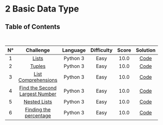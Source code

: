 2 Basic Data Type
==================
## Table of Contents
</br>

| N° 	|                                                                              Challenge                                                                              	| Language 	| Difficulty 	| Score 	|                                                                      Solution                                                                     	|
|:--:	|:-------------------------------------------------------------------------------------------------------------------------------------------------------------------:	|:--------:	|:----------:	|:-----:	|:-------------------------------------------------------------------------------------------------------------------------------------------------:	|
| 1  	| [Lists](https://github.com/giovannicadiz/Hackerrank/tree/master/Python/2%20Basic%20Data%20Type/1%20Lists)                                                           	| Python 3 	| Easy       	| 10.0  	| [Code](https://github.com/giovannicadiz/Hackerrank/blob/master/Python/2%20Basic%20Data%20Type/1%20Lists/main.py)                                  	|
| 2  	| [Tuples](https://github.com/giovannicadiz/Hackerrank/tree/master/Python/2%20Basic%20Data%20Type/2%20Tuples)                                                         	| Python 3 	| Easy       	| 10.0  	| [Code](https://github.com/giovannicadiz/Hackerrank/blob/master/Python/2%20Basic%20Data%20Type/2%20Tuples/main.py)                                 	|
| 3  	| [List Comprehensions](https://github.com/giovannicadiz/Hackerrank/tree/master/Python/2%20Basic%20Data%20Type/3%20List%20Comprehensions)                             	| Python 3 	| Easy       	| 10.0  	| [Code](https://github.com/giovannicadiz/Hackerrank/blob/master/Python/2%20Basic%20Data%20Type/3%20List%20Comprehensions/main.py)                  	|
| 4  	| [Find the Second Largest Number](https://github.com/giovannicadiz/Hackerrank/tree/master/Python/2%20Basic%20Data%20Type/4%20Find%20the%20Second%20Largest%20Number) 	| Python 3 	| Easy       	| 10.0  	| [Code](https://github.com/giovannicadiz/Hackerrank/blob/master/Python/2%20Basic%20Data%20Type/4%20Find%20the%20Second%20Largest%20Number/main.py) 	|
| 5  	| [Nested Lists](https://github.com/giovannicadiz/Hackerrank/tree/master/Python/2%20Basic%20Data%20Type/5%20Nested%20Lists)                                           	| Python 3 	| Easy       	| 10.0  	| [Code](https://github.com/giovannicadiz/Hackerrank/blob/master/Python/2%20Basic%20Data%20Type/5%20Nested%20Lists/main.py)                         	|
| 6  	| [Finding the percentage](https://github.com/giovannicadiz/Hackerrank/tree/master/Python/2%20Basic%20Data%20Type/6%20Finding%20the%20percentage)                     	| Python 3 	| Easy       	| 10.0  	| [Code](https://github.com/giovannicadiz/Hackerrank/blob/master/Python/2%20Basic%20Data%20Type/6%20Finding%20the%20percentage/main.py)             	|
